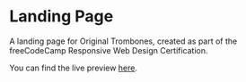 # Landing Page
A landing page for Original Trombones, created as part of the freeCodeCamp Responsive Web Design Certification.

You can find the live preview [here](https://mayanesrine.github.io/freeCodeCamp-LandingPage/).
